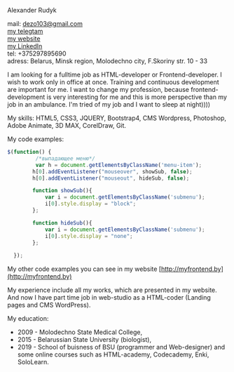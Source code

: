 Alexander Rudyk  

mail: dezo103@gmail.com  
[my telegtam](https://t.me/dezo103)  
[my website](http://myfrontend.by)  
[my LinkedIn](https://www.linkedin.com/in/alexander-rudyk-5369a116a)  
tel: +375297895690  
adress: Belarus, Minsk region, Molodechno city, F.Skoriny str. 10 - 33  

I am looking for a fulltime job as HTML-developer or Frontend-developer. I wish to work only in office at once. Training and continuous development are important for me. I want to change my profession, because frontend-development is very interesting for me and this is more perspective than my job in an ambulance. I'm tried of my job and I want to sleep at night))))

My skills: HTML5, CSS3, JQUERY, Bootstrap4, CMS Wordpress, Photoshop, Adobe Animate, 3D MAX, CorelDraw, Git.

My code examples:  
```javascript
$(function() {
         /*выпадающее меню*/
         var h = document.getElementsByClassName('menu-item');
	    h[0].addEventListener("mouseover", showSub, false);
	    h[0].addEventListener("mouseout", hideSub, false);

	    function showSub(){
	    	var i = document.getElementsByClassName('submenu');
	    	i[0].style.display = "block";
	    };

	    function hideSub(){
	    	var i = document.getElementsByClassName('submenu');
	    	i[0].style.display = "none";
	    };
  
  });

```  

My other code examples you can see in my website [http://myfrontend.by](http://myfrontend.by)

My experience include all my works, which are presented in my website. And now I have part time job in web-studio as a HTML-coder (Landing pages and CMS WordPress).

My education: 
* 2009 - Molodechno State Medical College, 
* 2015 - Belarussian State University (biologist), 
* 2019 - School of buisness of BSU (programmer and Web-designer) and some online courses such as HTML-academy, Codecademy, Enki, SoloLearn.